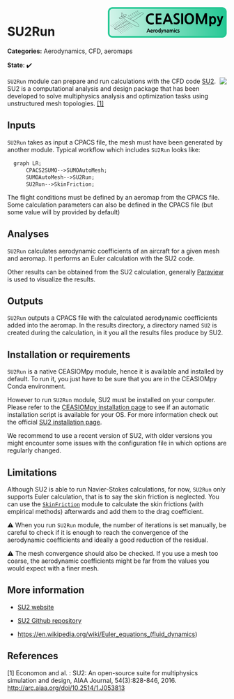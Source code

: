 <img align="right" height="70" src="../../documents/logos/CEASIOMpy_banner_aero.png">

# SU2Run

**Categories:** Aerodynamics, CFD, aeromaps

**State**: :heavy_check_mark:

<img align="right" height="120" src="https://github.com/su2code/SU2/raw/master/Common/doc/logoSU2small.png">

`SU2Run` module can prepare and run calculations with the CFD code [SU2](https://su2code.github.io/). SU2 is a computational analysis and design package that has been developed to solve multiphysics analysis and optimization tasks using unstructured mesh topologies. [[1]](#Economon15)

## Inputs

`SU2Run` takes as input a CPACS file, the mesh must have been generated by another module. Typical workflow which includes `SU2Run` looks like:

```mermaid
  graph LR;
      CPACS2SUMO-->SUMOAutoMesh;
      SUMOAutoMesh-->SU2Run;
      SU2Run-->SkinFriction;
```

The flight conditions must be defined by an aeromap from the CPACS file. Some calculation parameters can also be defined in the CPACS file (but some value will by provided by default)

## Analyses

`SU2Run` calculates aerodynamic coefficients of an aircraft for a given mesh and aeromap. It performs an Euler calculation with the SU2 code.

Other results can be obtained from the SU2 calculation, generally [Paraview](https://www.paraview.org/) is used to visualize the results.

<!-- <p align="center">
<img height="340" src="files/pytornado_example.png">
</p>
<p align="center">
Example of results from a SU2 calculation.
</p> -->

## Outputs

`SU2Run` outputs a CPACS file with the calculated aerodynamic coefficients added into the aeromap. In the results directory, a directory named `SU2` is created during the calculation, in it you all the results files produce by SU2.

## Installation or requirements

`SU2Run` is a native CEASIOMpy module, hence it is available and installed by default. To run it, you just have to be sure that you are in the CEASIOMpy Conda environment.

However to run `SU2Run` module, SU2 must be installed on your computer. Please refer to the [CEASIOMpy installation page](../../installation/INSTALLATION.md) to see if an automatic installation script is available for your OS.
For more information check out the official [SU2 installation page](https://su2code.github.io/docs_v7/Installation/).

We recommend to use a recent version of SU2, with older versions you might encounter some issues with the configuration file in which options are regularly changed.

## Limitations

Although SU2 is able to run Navier-Stokes calculations, for now, `SU2Run` only supports Euler calculation, that is to say the skin friction is neglected. You can use the [`SkinFriction`](../SkinFriction/README.md) module to calculate the skin frictions (with empirical methods) afterwards and add them to the drag coefficient.

:warning: When you run `SU2Run` module, the number of iterations is set manually, be careful to check if it is enough to reach the convergence of the aerodynamic coefficients and ideally a good reduction of the residual.

:warning: The mesh convergence should also be checked. If you use a mesh too coarse, the aerodynamic coefficients might be far from the values you would expect with a finer mesh.

## More information

* [SU2 website](https://su2code.github.io/)

* [SU2 Github repository](https://github.com/su2code/SU2)

* <https://en.wikipedia.org/wiki/Euler_equations_(fluid_dynamics>)

## References

<a id="Economon15">[1]</a> Economon and al. : SU2: An open-source suite for multiphysics simulation and design, AIAA Journal, 54(3):828-846, 2016. <http://arc.aiaa.org/doi/10.2514/1.J053813>
